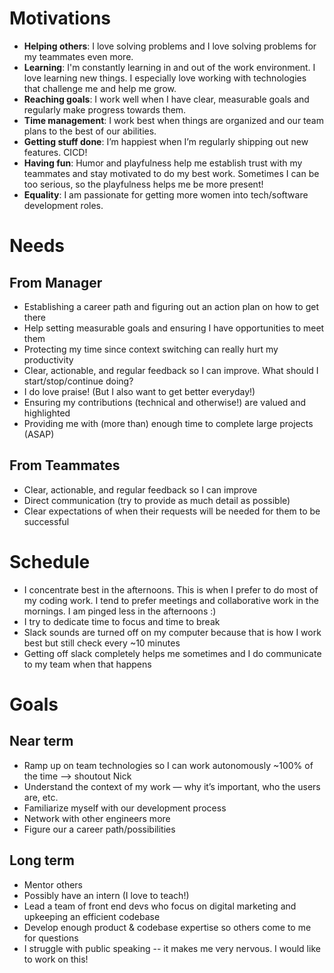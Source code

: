 # Motivations

- **Helping others**: I love solving problems and I love solving problems for my teammates even more.
- **Learning**: I'm constantly learning in and out of the work environment. I love learning new things. I especially love working with technologies that challenge me and help me grow.
- **Reaching goals**: I work well when I have clear, measurable goals and regularly make progress towards them.
- **Time management**: I work best when things are organized and our team plans to the best of our abilities.
- **Getting stuff done**: I’m happiest when I’m regularly shipping out new features. CICD!
- **Having fun**: Humor and playfulness help me establish trust with my teammates and stay motivated to do my best work. Sometimes I can be too serious, so the playfulness helps me be more present!
- **Equality**: I am passionate for getting more women into tech/software development roles.

# Needs

## From Manager

- Establishing a career path and figuring out an action plan on how to get there
- Help setting measurable goals and ensuring I have opportunities to meet them
- Protecting my time since context switching can really hurt my productivity
- Clear, actionable, and regular feedback so I can improve. What should I start/stop/continue doing?
- I do love praise! (But I also want to get better everyday!)
- Ensuring my contributions (technical and otherwise!) are valued and highlighted
- Providing me with (more than) enough time to complete large projects (ASAP)

## From Teammates

- Clear, actionable, and regular feedback so I can improve
- Direct communication (try to provide as much detail as possible)
- Clear expectations of when their requests will be needed for them to be successful

# Schedule

- I concentrate best in the afternoons. This is when I prefer to do most of my coding work. I tend to prefer meetings and collaborative work in the mornings. I am pinged less in the afternoons :) 
- I try to dedicate time to focus and time to break
- Slack sounds are turned off on my computer because that is how I work best but still check every ~10 minutes
- Getting off slack completely helps me sometimes and I do communicate to my team when that happens

# Goals

## Near term

- Ramp up on team technologies so I can work autonomously ~100% of the time --> shoutout Nick
- Understand the context of my work — why it’s important, who the users are, etc.
- Familiarize myself with our development process
- Network with other engineers more
- Figure our a career path/possibilities

## Long term

- Mentor others
- Possibly have an intern (I love to teach!)
- Lead a team of front end devs who focus on digital marketing and upkeeping an efficient codebase
- Develop enough product & codebase expertise so others come to me for questions
- I struggle with public speaking -- it makes me very nervous. I would like to work on this!